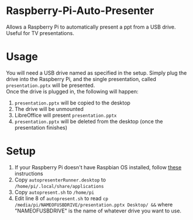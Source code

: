 # Raspberry-Pi-Auto-Presenter
Allows a Raspberry Pi to automatically present a ppt from a USB drive. Useful for TV presentations.

# Usage
You will need a USB drive named as specified in the setup. Simply plug the drive into the Raspberry Pi, and the single presentation, called `presentation.pptx` will be presented.<br>
Once the drive is plugged in, the following will happen:
1. `presentation.pptx` will be copied to the desktop
2. The drive will be unmounted
3. LibreOffice will present `presentation.pptx`
4. `presentation.pptx` will be deleted from the desktop (once the presentation finishes)

# Setup
1. If your Raspberry Pi doesn't have Raspbian OS installed, follow [these](https://www.raspberrypi.org/documentation/installation/installing-images/) instructions
2. Copy `autopresenterRunner.desktop` to `/home/pi/.local/share/applications`
3. Copy `autopresent.sh` to `/home/pi`
4. Edit line 8 of `autopresent.sh` to read `cp /media/pi/NAMEOFUSBDRIVE/presentation.pptx Desktop/ &&` where "NAMEOFUSBDRIVE" is the name of whatever drive you want to use.

